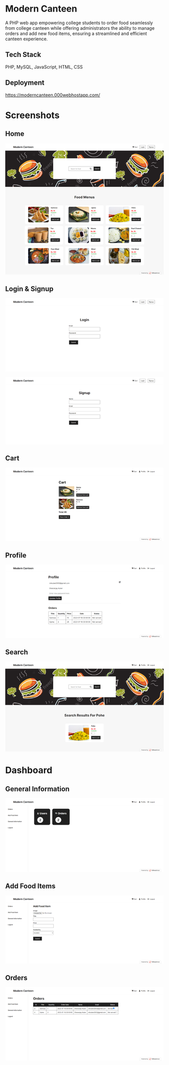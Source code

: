 # Modern Canteen

A PHP web app empowering college students to order food seamlessly from college canteen while offering administrators the ability to manage orders and add new food items, ensuring a streamlined and efficient canteen experience.

## Tech Stack

PHP, MySQL, JavaScript, HTML, CSS

## Deployment

https://moderncanteen.000webhostapp.com/

# Screenshots

## Home

![App Screenshot](https://raw.githubusercontent.com/dhananjaykuber/canteen-app-php/main/assets/1-%20Home.png)

## Login & Signup

![App Screenshot](https://raw.githubusercontent.com/dhananjaykuber/canteen-app-php/main/assets/2%20-%20Login.png)

![App Screenshot](https://raw.githubusercontent.com/dhananjaykuber/canteen-app-php/main/assets/3%20-%20Signup.png)

## Cart

![App Screenshot](https://raw.githubusercontent.com/dhananjaykuber/canteen-app-php/main/assets/4-%20Cart.png)

## Profile

![App Screenshot](https://raw.githubusercontent.com/dhananjaykuber/canteen-app-php/main/assets/5%20-%20Profile.png)

## Search

![App Screenshot](https://raw.githubusercontent.com/dhananjaykuber/canteen-app-php/main/assets/6%20-%20Search.png)

# Dashboard

## General Information

![App Screenshot](https://raw.githubusercontent.com/dhananjaykuber/canteen-app-php/main/assets/1%20-%20Dashboard.png)

## Add Food Items

![App Screenshot](https://raw.githubusercontent.com/dhananjaykuber/canteen-app-php/main/assets/2%20-%20Dashboard.png)

## Orders

![App Screenshot](https://raw.githubusercontent.com/dhananjaykuber/canteen-app-php/main/assets/3%20-%20Dashboard.png)
